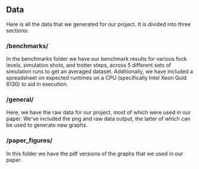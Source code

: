 ## Data
Here is all the data that we generated for our project. It is divided into three sections:

### /benchmarks/
In the benchmarks folder we have our benchmark results for various fock levels, simulation shots, and trotter steps, across 5 different sets of simulation runs to get an averaged dataset. Additionally, we have included a spreadsheet on expected runtimes on a CPU (specifically Intel Xeon Gold 6130) to aid in execution. 

### /general/
Here, we have the raw data for our project, most of which were used in our paper. We've included the png and raw data output, the latter of which can be used to generate new graphs.

### /paper_figures/
In this folder we have the pdf versions of the graphs that we used in our paper.
